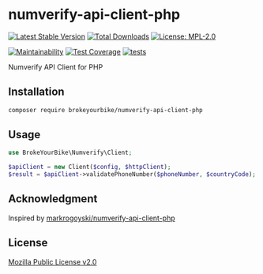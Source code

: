 # numverify-api-client-php

[![Latest Stable Version](https://img.shields.io/github/v/release/brokeyourbike/numverify-api-client-php)](https://github.com/brokeyourbike/numverify-api-client-php/releases)
[![Total Downloads](https://poser.pugx.org/brokeyourbike/numverify-api-client-php/downloads)](https://packagist.org/packages/brokeyourbike/numverify-api-client-php)
[![License: MPL-2.0](https://img.shields.io/badge/license-MPL--2.0-purple.svg)](https://github.com/brokeyourbike/numverify-api-client-php/blob/main/LICENSE)

[![Maintainability](https://api.codeclimate.com/v1/badges/825df87d0829a388978f/maintainability)](https://codeclimate.com/github/brokeyourbike/numverify-api-client-php/maintainability)
[![Test Coverage](https://api.codeclimate.com/v1/badges/825df87d0829a388978f/test_coverage)](https://codeclimate.com/github/brokeyourbike/numverify-api-client-php/test_coverage)
[![tests](https://github.com/brokeyourbike/numverify-api-client-php/actions/workflows/tests.yml/badge.svg)](https://github.com/brokeyourbike/numverify-api-client-php/actions/workflows/tests.yml)

Numverify API Client for PHP

## Installation

```bash
composer require brokeyourbike/numverify-api-client-php
```

## Usage

```php
use BrokeYourBike\Numverify\Client;

$apiClient = new Client($config, $httpClient);
$result = $apiClient->validatePhoneNumber($phoneNumber, $countryCode);
```

## Acknowledgment
Inspired by [markrogoyski/numverify-api-client-php](https://github.com/markrogoyski/numverify-api-client-php)

## License
[Mozilla Public License v2.0](https://github.com/brokeyourbike/numverify-api-client-php/blob/main/LICENSE)

